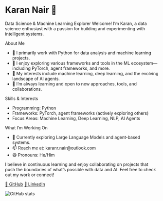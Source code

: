 # Karan Nair 👋
Data Science & Machine Learning Explorer
Welcome! I’m Karan, a data science enthusiast with a passion for building and experimenting with intelligent systems.

About Me
- 🐍 I primarily work with Python for data analysis and machine learning projects.
- 🤖 I enjoy exploring various frameworks and tools in the ML ecosystem—including PyTorch, agent frameworks, and more.
- 🧠 My interests include machine learning, deep learning, and the evolving landscape of AI agents.
- 🌱 I’m always learning and open to new approaches, tools, and collaborations.


Skills & Interests
- Programming: Python
- Frameworks: PyTorch, agent frameworks (actively exploring others)
- Focus Areas: Machine Learning, Deep Learning, NLP, AI Agents


What I’m Working On
- 🔭 Currently exploring Large Language Models and agent-based systems.
- 📫 Reach me at: karanr.nair@outlook.com
- 😄 Pronouns: He/Him

I believe in continuous learning and enjoy collaborating on projects that push the boundaries of what’s possible with data and AI. Feel free to check out my work or connect!

<!-- [<img src='https://cdn.jsdelivr.net/npm/simple-icons@3.0.1/icons/github.svg' alt='github' height='40'>](https://github.com/KNclusive)  [<img src='https://cdn.jsdelivr.net/npm/simple-icons@3.0.1/icons/linkedin.svg' alt='linkedin' height='40'>](https://www.linkedin.com/in/karannair99/) -->

[🐙 GitHub](https://github.com/KNclusive) [💼 LinkedIn](https://www.linkedin.com/in/karannair99/)

![GitHub stats](https://github-readme-stats.vercel.app/api?username=KNclusive&show_icons=true)
